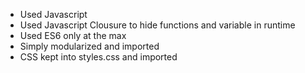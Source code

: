 - Used Javascript
- Used Javascript Clousure to hide functions and variable in runtime
- Used ES6 only at the max
- Simply modularized and imported
- CSS kept into styles.css and imported

